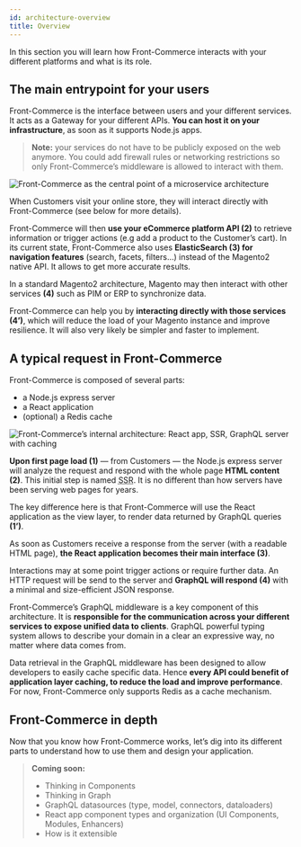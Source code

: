 ```yaml
---
id: architecture-overview
title: Overview
---
```


In this section you will learn how Front-Commerce interacts with your different
platforms and what is its role.

## The main entrypoint for your users

Front-Commerce is the interface between users and your different services. It
acts as a Gateway for your different APIs. **You can host it on your
infrastructure**, as soon as it supports Node.js apps.

> **Note:** your services do not have to be publicly exposed on the web anymore.
> You could add firewall rules or networking restrictions so only
> Front-Commerce’s middleware is allowed to interact with them.

![Front-Commerce as the central point of a microservice architecture](/docs/assets/architecture-overview.svg)

When Customers visit your online store, they will interact directly with
Front-Commerce (see below for more details).

Front-Commerce will then **use your eCommerce platform API (2)** to retrieve
information or trigger actions (e.g add a product to the Customer’s cart). In
its current state, Front-Commerce also uses **ElasticSearch (3) for navigation
features** (search, facets, filters…) instead of the Magento2 native API. It
allows to get more accurate results.

In a standard Magento2 architecture, Magento may then interact with other
services **(4)** such as PIM or ERP to synchronize data.

Front-Commerce can help you by **interacting directly with those services
(4’)**, which will reduce the load of your Magento instance and improve
resilience. It will also very likely be simpler and faster to implement.

## A typical request in Front-Commerce

Front-Commerce is composed of several parts:

- a Node.js express server
- a React application
- (optional) a Redis cache

![Front-Commerce’s internal architecture: React app, SSR, GraphQL server with caching](/docs/assets/architecture-internals.svg)

**Upon first page load (1)** — from Customers — the Node.js express server will
analyze the request and respond with the whole page **HTML content (2)**. This
initial step is named <abbr title="Server Side Rendering">SSR</abbr>. It is no
different than how servers have been serving web pages for years.

The key difference here is that Front-Commerce will use the React application as
the view layer, to render data returned by GraphQL queries **(1’)**.

As soon as Customers receive a response from the server (with a readable HTML
page), **the React application becomes their main interface (3)**.

Interactions may at some point trigger actions or require further data. An HTTP
request will be send to the server and **GraphQL will respond (4)** with a
minimal and size-efficient JSON response.

Front-Commerce’s GraphQL middleware is a key component of this architecture. It
is **responsible for the communication across your different services to expose
unified data to clients**. GraphQL powerful typing system allows to describe
your domain in a clear an expressive way, no matter where data comes from.

Data retrieval in the GraphQL middleware has been designed to allow developers to easily cache specific data. Hence **every API could benefit of application layer caching, to reduce the load and improve performance**. For now, Front-Commerce only supports Redis as a cache mechanism.

## Front-Commerce in depth

Now that you know how Front-Commerce works, let’s dig into its different parts
to understand how to use them and design your application.

> **Coming soon:**
>
> - Thinking in Components
> - Thinking in Graph
> - GraphQL datasources (type, model, connectors, dataloaders)
> - React app component types and organization (UI Components, Modules,
>   Enhancers)
> - How is it extensible
